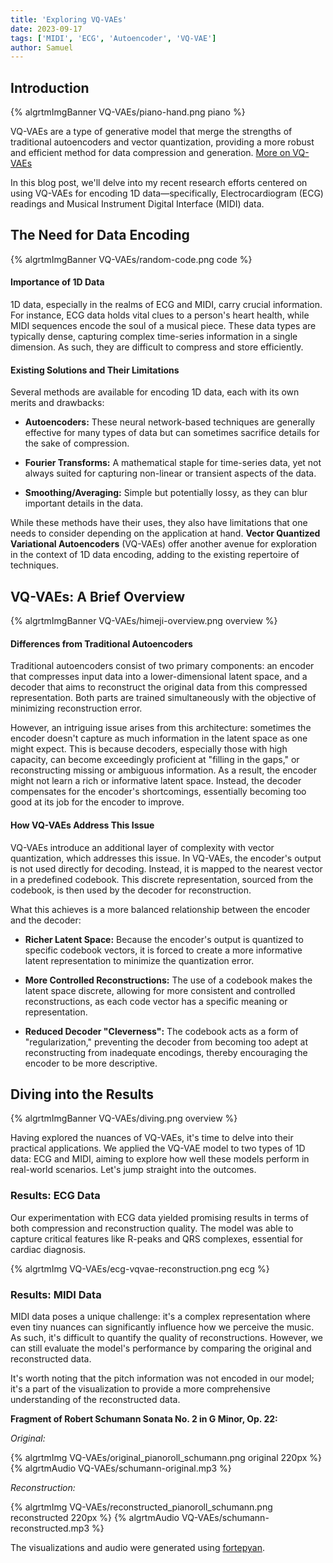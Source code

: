 ```yaml
---
title: 'Exploring VQ-VAEs'
date: 2023-09-17
tags: ['MIDI', 'ECG', 'Autoencoder', 'VQ-VAE']
author: Samuel
---
```



## Introduction

{% algrtmImgBanner VQ-VAEs/piano-hand.png piano %}

VQ-VAEs are a type of generative model that merge the strengths of traditional autoencoders and vector quantization, providing a more robust and efficient method for data compression and generation. [More on VQ-VAEs](#vq-vaes-a-brief-overview)

In this blog post, we'll delve into my recent research efforts centered on using VQ-VAEs for encoding 1D data—specifically, Electrocardiogram (ECG) readings and Musical Instrument Digital Interface (MIDI) data.

## The Need for Data Encoding
{% algrtmImgBanner VQ-VAEs/random-code.png code %}
#### Importance of 1D Data
1D data, especially in the realms of ECG and MIDI, carry crucial information. For instance, ECG data holds vital clues to a person's heart health, while MIDI sequences encode the soul of a musical piece. These data types are typically dense, capturing complex time-series information in a single dimension. As such, they are difficult to compress and store efficiently.

#### Existing Solutions and Their Limitations
Several methods are available for encoding 1D data, each with its own merits and drawbacks:

- **Autoencoders:** These neural network-based techniques are generally effective for many types of data but can sometimes sacrifice details for the sake of compression.

- **Fourier Transforms:** A mathematical staple for time-series data, yet not always suited for capturing non-linear or transient aspects of the data.

- **Smoothing/Averaging:** Simple but potentially lossy, as they can blur important details in the data.

While these methods have their uses, they also have limitations that one needs to consider depending on the application at hand. **Vector Quantized Variational Autoencoders** (VQ-VAEs) offer another avenue for exploration in the context of 1D data encoding, adding to the existing repertoire of techniques.


## VQ-VAEs: A Brief Overview
{% algrtmImgBanner VQ-VAEs/himeji-overview.png overview %}

#### Differences from Traditional Autoencoders

Traditional autoencoders consist of two primary components: an encoder that compresses input data into a lower-dimensional latent space, and a decoder that aims to reconstruct the original data from this compressed representation. Both parts are trained simultaneously with the objective of minimizing reconstruction error.

However, an intriguing issue arises from this architecture: sometimes the encoder doesn't capture as much information in the latent space as one might expect. This is because decoders, especially those with high capacity, can become exceedingly proficient at "filling in the gaps," or reconstructing missing or ambiguous information. As a result, the encoder might not learn a rich or informative latent space. Instead, the decoder compensates for the encoder's shortcomings, essentially becoming too good at its job for the encoder to improve.

#### How VQ-VAEs Address This Issue
VQ-VAEs introduce an additional layer of complexity with vector quantization, which addresses this issue. In VQ-VAEs, the encoder's output is not used directly for decoding. Instead, it is mapped to the nearest vector in a predefined codebook. This discrete representation, sourced from the codebook, is then used by the decoder for reconstruction.

What this achieves is a more balanced relationship between the encoder and the decoder:

- **Richer Latent Space:** Because the encoder's output is quantized to specific codebook vectors, it is forced to create a more informative latent representation to minimize the quantization error.

- **More Controlled Reconstructions:** The use of a codebook makes the latent space discrete, allowing for more consistent and controlled reconstructions, as each code vector has a specific meaning or representation.

- **Reduced Decoder "Cleverness":** The codebook acts as a form of "regularization," preventing the decoder from becoming too adept at reconstructing from inadequate encodings, thereby encouraging the encoder to be more descriptive.

## Diving into the Results
{% algrtmImgBanner VQ-VAEs/diving.png overview %}

Having explored the nuances of VQ-VAEs, it's time to delve into their practical applications. We applied the VQ-VAE model to two types of 1D data: ECG and MIDI, aiming to explore how well these models perform in real-world scenarios. Let's jump straight into the outcomes.

### Results: ECG Data
Our experimentation with ECG data yielded promising results in terms of both compression and reconstruction quality. The model was able to capture critical features like R-peaks and QRS complexes, essential for cardiac diagnosis.

{% algrtmImg VQ-VAEs/ecg-vqvae-reconstruction.png ecg %}
### Results: MIDI Data
MIDI data poses a unique challenge: it's a complex representation where even tiny nuances can significantly influence how we perceive the music. As such, it's difficult to quantify the quality of reconstructions. However, we can still evaluate the model's performance by comparing the original and reconstructed data.

It's worth noting that the pitch information was not encoded in our model; it's a part of the visualization to provide a more comprehensive understanding of the reconstructed data.

**Fragment of Robert Schumann Sonata No. 2 in G Minor, Op. 22:**


*Original:*

{% algrtmImg VQ-VAEs/original_pianoroll_schumann.png original 220px %}
{% algrtmAudio VQ-VAEs/schumann-original.mp3 %}


*Reconstruction:*

{% algrtmImg VQ-VAEs/reconstructed_pianoroll_schumann.png reconstructed 220px %}
{% algrtmAudio VQ-VAEs/schumann-reconstructed.mp3 %}

The visualizations and audio were generated using [fortepyan](https://github.com/Nospoko/fortepyan).